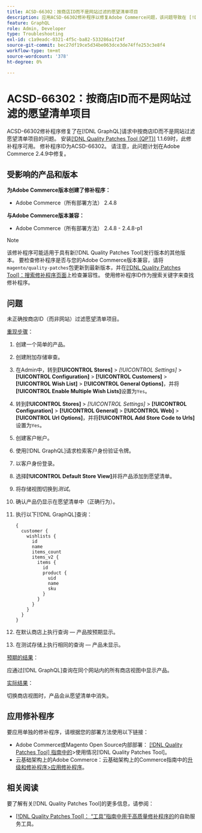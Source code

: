 ```yaml
---
title: ACSD-66302：按商店ID而不是网站过滤的愿望清单项目
description: 应用ACSD-66302修补程序以修复Adobe Commerce问题，该问题导致在 [!DNL GraphQL] 请求中按商店ID而不是网站来过滤愿望清单项目。
feature: GraphQL
role: Admin, Developer
type: Troubleshooting
exl-id: c1a9eadc-0321-4f5c-ba82-533286a1f24f
source-git-commit: bec27df19ce5d34be063dce3de74ffe253c3e8f4
workflow-type: tm+mt
source-wordcount: '378'
ht-degree: 0%

---
```


# ACSD-66302：按商店ID而不是网站过滤的愿望清单项目

ACSD-66302修补程序修复了在[!DNL GraphQL]请求中按商店ID而不是网站过滤愿望清单项目的问题。 安装[[!DNL Quality Patches Tool (QPT)]](/help/tools/quality-patches-tool/quality-patches-tool-to-self-serve-quality-patches.md) 1.1.69时，此修补程序可用。 修补程序ID为ACSD-66302。 请注意，此问题计划在Adobe Commerce 2.4.9中修复。

## 受影响的产品和版本

**为Adobe Commerce版本创建了修补程序：**

* Adobe Commerce（所有部署方法） 2.4.8

**与Adobe Commerce版本兼容：**

* Adobe Commerce（所有部署方法） 2.4.8 - 2.4.8-p1

>[!NOTE]
>
>该修补程序可能适用于具有新[!DNL Quality Patches Tool]发行版本的其他版本。 要检查修补程序是否与您的Adobe Commerce版本兼容，请将`magento/quality-patches`包更新到最新版本，并在[[!DNL Quality Patches Tool]：搜索修补程序页面](https://experienceleague.adobe.com/tools/commerce-quality-patches/index.html)上检查兼容性。 使用修补程序ID作为搜索关键字来查找修补程序。

## 问题

未正确按商店ID（而非网站）过滤愿望清单项目。

<u>重现步骤</u>：

1. 创建一个简单的产品。
1. 创建附加存储审查。
1. 在Admin中，转到&#x200B;**[!UICONTROL Stores]** > *[!UICONTROL Settings]* > **[!UICONTROL Configuration]** > **[!UICONTROL Customers]** > **[!UICONTROL Wish List]** > **[!UICONTROL General Options]**，并将&#x200B;**[!UICONTROL Enable Multiple Wish Lists]**&#x200B;设置为`Yes`。
1. 转到&#x200B;**[!UICONTROL Stores]** > *[!UICONTROL Settings]* > **[!UICONTROL Configuration]** > **[!UICONTROL General]** > **[!UICONTROL Web]** > **[!UICONTROL Url Options]**，并将&#x200B;**[!UICONTROL Add Store Code to Urls]**&#x200B;设置为`Yes`。
1. 创建客户帐户。
1. 使用[!DNL GraphQL]请求检索客户身份验证令牌。
1. 以客户身份登录。
1. 选择&#x200B;**[!UICONTROL Default Store View]**&#x200B;并将产品添加到愿望清单。
1. 将存储视图切换到&#x200B;*测试*。
1. 确认产品仍显示在愿望清单中（正确行为）。
1. 执行以下[!DNL GraphQL]查询：

   ```
   {
     customer {
       wishlists {
         id
         name
         items_count
         items_v2 {
           items {
             id
             product {
               uid
               name
               sku
             }
           }
         }
       }
     }
   }
   ```

1. 在默认商店上执行查询 — 产品按预期显示。
1. 在测试存储上执行相同的查询 — 产品未显示。

<u>预期的结果</u>：

应通过[!DNL GraphQL]查询在同个网站内的所有商店视图中显示产品。

<u>实际结果</u>：

切换商店视图时，产品会从愿望清单中消失。

## 应用修补程序

要应用单独的修补程序，请根据您的部署方法使用以下链接：

* Adobe Commerce或Magento Open Source内部部署： [[!DNL Quality Patches Tool] 指南中的](/help/tools/quality-patches-tool/usage.md)>使用情况[!DNL Quality Patches Tool]。
* 云基础架构上的Adobe Commerce：云基础架构上的Commerce指南中的[升级和修补程序>应用修补程序](https://experienceleague.adobe.com/docs/commerce-cloud-service/user-guide/develop/upgrade/apply-patches.html)。

## 相关阅读

要了解有关[!DNL Quality Patches Tool]的更多信息，请参阅：

* [[!DNL Quality Patches Tool]： “工具”指南中用于高质量修补程序的](/help/tools/quality-patches-tool/quality-patches-tool-to-self-serve-quality-patches.md)的自助服务工具。

